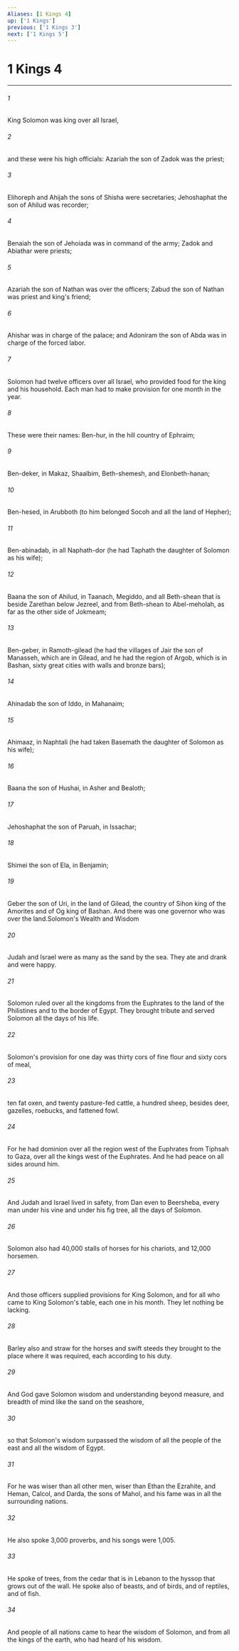 ```yaml
---
Aliases: [1 Kings 4]
up: ['1 Kings']
previous: ['1 Kings 3']
next: ['1 Kings 5']
---
```

# 1 Kings 4
***



###### 1 
King Solomon was king over all Israel, 

###### 2 
and these were his high officials: Azariah the son of Zadok was the priest; 

###### 3 
Elihoreph and Ahijah the sons of Shisha were secretaries; Jehoshaphat the son of Ahilud was recorder; 

###### 4 
Benaiah the son of Jehoiada was in command of the army; Zadok and Abiathar were priests; 

###### 5 
Azariah the son of Nathan was over the officers; Zabud the son of Nathan was priest and king's friend; 

###### 6 
Ahishar was in charge of the palace; and Adoniram the son of Abda was in charge of the forced labor. 

###### 7 
Solomon had twelve officers over all Israel, who provided food for the king and his household. Each man had to make provision for one month in the year. 

###### 8 
These were their names: Ben-hur, in the hill country of Ephraim; 

###### 9 
Ben-deker, in Makaz, Shaalbim, Beth-shemesh, and Elonbeth-hanan; 

###### 10 
Ben-hesed, in Arubboth (to him belonged Socoh and all the land of Hepher); 

###### 11 
Ben-abinadab, in all Naphath-dor (he had Taphath the daughter of Solomon as his wife); 

###### 12 
Baana the son of Ahilud, in Taanach, Megiddo, and all Beth-shean that is beside Zarethan below Jezreel, and from Beth-shean to Abel-meholah, as far as the other side of Jokmeam; 

###### 13 
Ben-geber, in Ramoth-gilead (he had the villages of Jair the son of Manasseh, which are in Gilead, and he had the region of Argob, which is in Bashan, sixty great cities with walls and bronze bars); 

###### 14 
Ahinadab the son of Iddo, in Mahanaim; 

###### 15 
Ahimaaz, in Naphtali (he had taken Basemath the daughter of Solomon as his wife); 

###### 16 
Baana the son of Hushai, in Asher and Bealoth; 

###### 17 
Jehoshaphat the son of Paruah, in Issachar; 

###### 18 
Shimei the son of Ela, in Benjamin; 

###### 19 
Geber the son of Uri, in the land of Gilead, the country of Sihon king of the Amorites and of Og king of Bashan. And there was one governor who was over the land.Solomon's Wealth and Wisdom 

###### 20 
Judah and Israel were as many as the sand by the sea. They ate and drank and were happy. 

###### 21 
Solomon ruled over all the kingdoms from the Euphrates to the land of the Philistines and to the border of Egypt. They brought tribute and served Solomon all the days of his life. 

###### 22 
Solomon's provision for one day was thirty cors of fine flour and sixty cors of meal, 

###### 23 
ten fat oxen, and twenty pasture-fed cattle, a hundred sheep, besides deer, gazelles, roebucks, and fattened fowl. 

###### 24 
For he had dominion over all the region west of the Euphrates from Tiphsah to Gaza, over all the kings west of the Euphrates. And he had peace on all sides around him. 

###### 25 
And Judah and Israel lived in safety, from Dan even to Beersheba, every man under his vine and under his fig tree, all the days of Solomon. 

###### 26 
Solomon also had 40,000 stalls of horses for his chariots, and 12,000 horsemen. 

###### 27 
And those officers supplied provisions for King Solomon, and for all who came to King Solomon's table, each one in his month. They let nothing be lacking. 

###### 28 
Barley also and straw for the horses and swift steeds they brought to the place where it was required, each according to his duty. 

###### 29 
And God gave Solomon wisdom and understanding beyond measure, and breadth of mind like the sand on the seashore, 

###### 30 
so that Solomon's wisdom surpassed the wisdom of all the people of the east and all the wisdom of Egypt. 

###### 31 
For he was wiser than all other men, wiser than Ethan the Ezrahite, and Heman, Calcol, and Darda, the sons of Mahol, and his fame was in all the surrounding nations. 

###### 32 
He also spoke 3,000 proverbs, and his songs were 1,005. 

###### 33 
He spoke of trees, from the cedar that is in Lebanon to the hyssop that grows out of the wall. He spoke also of beasts, and of birds, and of reptiles, and of fish. 

###### 34 
And people of all nations came to hear the wisdom of Solomon, and from all the kings of the earth, who had heard of his wisdom.
